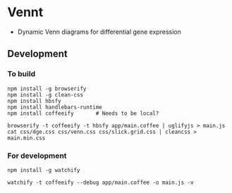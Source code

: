 # Vennt

* Dynamic Venn diagrams for differential gene expression


## Development

### To build

    npm install -g browserify
    npm install -g clean-css
    npm install hbsfy
    npm install handlebars-runtime
    npm install coffeeify       # Needs to be local?

    browserify -t coffeeify -t hbsfy app/main.coffee | uglifyjs > main.js
    cat css/dge.css css/venn.css css/slick.grid.css | cleancss > main.min.css

### For development

    npm install -g watchify

    watchify -t coffeeify --debug app/main.coffee -o main.js -v


